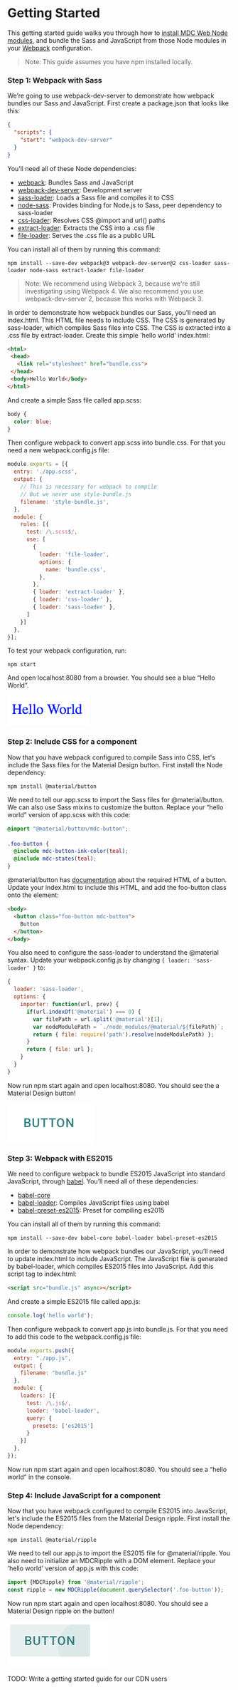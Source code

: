 <!--docs:
title: "Getting Started"
layout: landing
section: docs
path: /docs/getting-started/
-->

# Getting Started

This getting started guide walks you through how to [install MDC Web Node modules](https://www.npmjs.com/org/material), and bundle the Sass and JavaScript from those Node modules in your [Webpack](https://webpack.js.org/) configuration.

> Note: This guide assumes you have npm installed locally.

### Step 1: Webpack with Sass

We’re going to use webpack-dev-server to demonstrate how webpack bundles our Sass and JavaScript. First create a package.json that looks like this:

```json
{
  "scripts": {
    "start": "webpack-dev-server"
  }
}
```

You’ll need all of these Node dependencies:
- [webpack](https://www.npmjs.com/package/webpack): Bundles Sass and JavaScript
- [webpack-dev-server](https://www.npmjs.com/package/webpack-dev-server): Development server
- [sass-loader](https://www.npmjs.com/package/sass-loader): Loads a Sass file and compiles it to CSS
- [node-sass](https://www.npmjs.com/package/node-sass): Provides binding for Node.js to Sass, peer dependency to sass-loader
- [css-loader](https://www.npmjs.com/package/css-loader): Resolves CSS @import and url() paths
- [extract-loader](https://github.com/peerigon/extract-loader): Extracts the CSS into a .css file
- [file-loader](https://github.com/webpack-contrib/file-loader): Serves the .css file as a public URL

You can install all of them by running this command:

```
npm install --save-dev webpack@3 webpack-dev-server@2 css-loader sass-loader node-sass extract-loader file-loader
```

> Note: We recommend using Webpack 3, because we're still investigating using Webpack 4. We also recommend you use webpack-dev-server 2, because this works with Webpack 3.

In order to demonstrate how webpack bundles our Sass, you’ll need an index.html. This HTML file needs to include CSS. The CSS is generated by sass-loader, which compiles Sass files into CSS. The CSS is extracted into a .css file by extract-loader. Create this simple 'hello world' index.html:

```html
<html>
 <head>
   <link rel="stylesheet" href="bundle.css">
 </head>
 <body>Hello World</body>
</html>
```

And create a simple Sass file called app.scss:

```scss
body {
  color: blue;
}
```

Then configure webpack to convert app.scss into bundle.css. For that you need a new webpack.config.js file:

```js
module.exports = [{
  entry: './app.scss',
  output: {
    // This is necessary for webpack to compile
    // But we never use style-bundle.js
    filename: 'style-bundle.js', 
  },
  module: {
    rules: [{
      test: /\.scss$/,
      use: [
        {
          loader: 'file-loader',
          options: {
            name: 'bundle.css',
          },
        },
        { loader: 'extract-loader' },
        { loader: 'css-loader' },
        { loader: 'sass-loader' },
      ]
    }]
  },
}];
```

To test your webpack configuration, run:

```
npm start
```

And open localhost:8080 from a browser. You should see a blue “Hello World”.

![Hello World](hello_world.png)

### Step 2: Include CSS for a component

Now that you have webpack configured to compile Sass into CSS, let's include the Sass files for the Material Design button. First install the Node dependency:

```
npm install @material/button
```

We need to tell our app.scss to import the Sass files for @material/button. We can also use Sass mixins to customize the button. Replace your “hello world” version of app.scss with this code:

```scss
@import "@material/button/mdc-button";

.foo-button {
  @include mdc-button-ink-color(teal);
  @include mdc-states(teal);
}
```
@material/button has [documentation](../packages/mdc-button/README.md) about the required HTML of a button. Update your index.html to include this HTML, and add the foo-button class onto the element:

```html
<body>
  <button class="foo-button mdc-button">
    Button
  </button>
</body>
```

You also need to configure the sass-loader to understand the @material syntax. Update your webpack.config.js by changing `{ loader: 'sass-loader' }` to:

```javascript
{
  loader: 'sass-loader',
  options: {
    importer: function(url, prev) {
      if(url.indexOf('@material') === 0) {
        var filePath = url.split('@material')[1];
        var nodeModulePath = `./node_modules/@material/${filePath}`;
        return { file: require('path').resolve(nodeModulePath) };
      }
      return { file: url };
    }
  }
}
```

Now run npm start again and open localhost:8080. You should see the a Material Design button!

![Button](button.png)

### Step 3: Webpack with ES2015

We need to configure webpack to bundle ES2015 JavaScript into standard JavaScript, through [babel](https://babeljs.io). You’ll need all of these dependencies:

- [babel-core](https://www.npmjs.com/package/babel-core)
- [babel-loader](https://www.npmjs.com/package/babel-loader): Compiles JavaScript files using babel
- [babel-preset-es2015](https://www.npmjs.com/package/babel-preset-es2015): Preset for compiling es2015

You can install all of them by running this command:

```
npm install --save-dev babel-core babel-loader babel-preset-es2015
```

In order to demonstrate how webpack bundles our JavaScript, you’ll need to update index.html to include JavaScript. The JavaScript file is generated by babel-loader, which compiles ES2015 files into JavaScript. Add this script tag to index.html:

```html
<script src="bundle.js" async></script>
```

And create a simple ES2015 file called app.js:

```javascript
console.log('hello world');
```

Then configure webpack to convert app.js into bundle.js. For that you need to add this code to the webpack.config.js file:

```javascript
module.exports.push({
  entry: "./app.js",
  output: {
    filename: "bundle.js"
  },
  module: {
    loaders: [{
      test: /\.js$/,
      loader: 'babel-loader',
      query: {
        presets: ['es2015']
      }
    }]
  },
});
```

Now run npm start again and open localhost:8080. You should see a “hello world” in the console.

### Step 4: Include JavaScript for a component

Now that you have webpack configured to compile ES2015 into JavaScript, let's include the ES2015 files from the Material Design ripple. First install the Node dependency:

```
npm install @material/ripple
```

We need to tell our app.js to import the ES2015 file for @material/ripple. You also need to initialize an MDCRipple with a DOM element. Replace your 'hello world' version of app.js with this code:

```javascript
import {MDCRipple} from '@material/ripple';
const ripple = new MDCRipple(document.querySelector('.foo-button'));
```

Now run npm start again and open localhost:8080. You should see a Material Design ripple on the button!

![Button with Ripple](button_with_ripple.png)

TODO: Write a getting started guide for our CDN users
